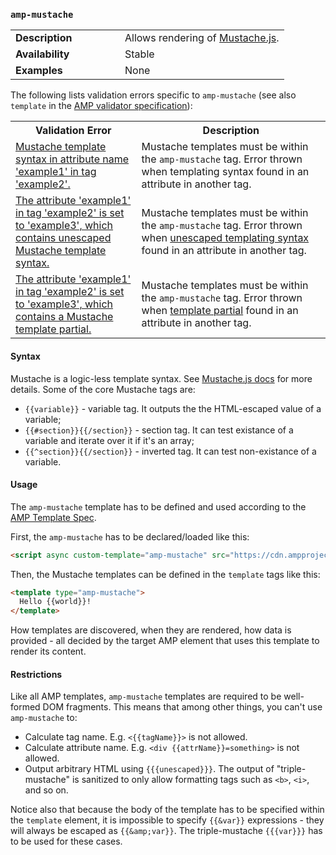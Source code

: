 <!---
Copyright 2015 The AMP HTML Authors. All Rights Reserved.

Licensed under the Apache License, Version 2.0 (the "License");
you may not use this file except in compliance with the License.
You may obtain a copy of the License at

      http://www.apache.org/licenses/LICENSE-2.0

Unless required by applicable law or agreed to in writing, software
distributed under the License is distributed on an "AS-IS" BASIS,
WITHOUT WARRANTIES OR CONDITIONS OF ANY KIND, either express or implied.
See the License for the specific language governing permissions and
limitations under the License.
-->

### <a name="amp-mustache"></a> `amp-mustache`

<table>
  <tr>
    <td width="40%"><strong>Description</strong></td>
    <td>Allows rendering of <a href="https://github.com/janl/mustache.js/">Mustache.js</a>.</td>
  </tr>
  <tr>
    <td width="40%"><strong>Availability</strong></td>
    <td>Stable</td>
  </tr>
  <tr>
    <td width="40%"><strong>Examples</strong></td>
    <td>None</td>
  </tr>
</table>

The following lists validation errors specific to `amp-mustache`
(see also `template` in the [AMP validator specification](https://github.com/ampproject/amphtml/blob/master/validator/validator.protoascii)):

<table>
  <tr>
    <th width="40%"><strong>Validation Error</strong></th>
    <th>Description</th>
  </tr>
  <tr>
    <td width="40%"><a href="https://www.ampproject.org/docs/reference/validation_errors.html#attribute-contains-template-syntax">Mustache template syntax in attribute name 'example1' in tag 'example2'.</a></td>
    <td>Mustache templates must be within the <code>amp-mustache</code> tag. Error thrown when templating syntax found in an attribute in another tag.</td>
  </tr>
  <tr>
    <td width="40%"><a href="https://www.ampproject.org/docs/reference/validation_errors.html#attribute-contains-unescaped-template-syntax">The attribute 'example1' in tag 'example2' is set to 'example3', which contains unescaped Mustache template syntax.</a></td>
    <td>Mustache templates must be within the <code>amp-mustache</code> tag. Error thrown when <a href="https://github.com/janl/mustache.js/#variables">unescaped templating syntax</a> found in an attribute in another tag.</td>
  </tr>
  <tr>
    <td width="40%"><a href="https://www.ampproject.org/docs/reference/validation_errors.html#attribute-contains-template-partial">The attribute 'example1' in tag 'example2' is set to 'example3', which contains a Mustache template partial.</a></td>
    <td>Mustache templates must be within the <code>amp-mustache</code> tag. Error thrown when <a href="https://github.com/janl/mustache.js/#partials">template partial</a> found in an attribute in another tag.</td>
  </tr>
</table>

#### Syntax

Mustache is a logic-less template syntax. See [Mustache.js docs](https://github.com/janl/mustache.js/)
for more details. Some of the core Mustache tags are:

- `{{variable}}` - variable tag. It outputs the the HTML-escaped value of a variable;
- `{{#section}}{{/section}}` - section tag. It can test existance of a variable and iterate over it if
it's an array;
- `{{^section}}{{/section}}` - inverted tag. It can test non-existance of a variable.

#### Usage

The `amp-mustache` template has to be defined and used according to the
[AMP Template Spec](../../spec/amp-html-templates.md).

First, the `amp-mustache` has to be declared/loaded like this:

```html
<script async custom-template="amp-mustache" src="https://cdn.ampproject.org/v0/amp-mustache-0.1.js"></script>
```

Then, the Mustache templates can be defined in the `template` tags like this:

```html
<template type="amp-mustache">
  Hello {{world}}!
</template>
```

How templates are discovered, when they are rendered, how data is provided - all decided by the
target AMP element that uses this template to render its content.

#### Restrictions

Like all AMP templates, `amp-mustache` templates are required to be well-formed DOM fragments. This means
that among other things, you can't use `amp-mustache` to:

- Calculate tag name. E.g. `<{{tagName}}>` is not allowed.
- Calculate attribute name. E.g. `<div {{attrName}}=something>` is not allowed.
- Output arbitrary HTML using `{{{unescaped}}}`. The output of "triple-mustache" is sanitized to only allow
formatting tags such as `<b>`, `<i>`, and so on.

Notice also that because the body of the template has to be specified within the `template` element, it is
impossible to specify `{{&var}}` expressions - they will always be escaped as `{{&amp;var}}`. The triple-mustache
`{{{var}}}` has to be used for these cases.
